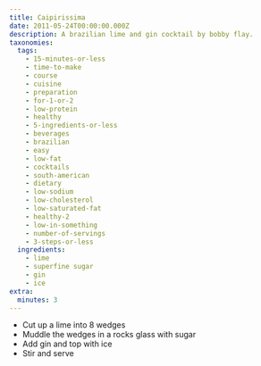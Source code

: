 ```yaml
---
title: Caipirissima
date: 2011-05-24T00:00:00.000Z
description: A brazilian lime and gin cocktail by bobby flay.
taxonomies:
  tags:
    - 15-minutes-or-less
    - time-to-make
    - course
    - cuisine
    - preparation
    - for-1-or-2
    - low-protein
    - healthy
    - 5-ingredients-or-less
    - beverages
    - brazilian
    - easy
    - low-fat
    - cocktails
    - south-american
    - dietary
    - low-sodium
    - low-cholesterol
    - low-saturated-fat
    - healthy-2
    - low-in-something
    - number-of-servings
    - 3-steps-or-less
  ingredients:
    - lime
    - superfine sugar
    - gin
    - ice
extra:
  minutes: 3
---
```

 - Cut up a lime into 8 wedges
 - Muddle the wedges in a rocks glass with sugar
 - Add gin and top with ice
 - Stir and serve

